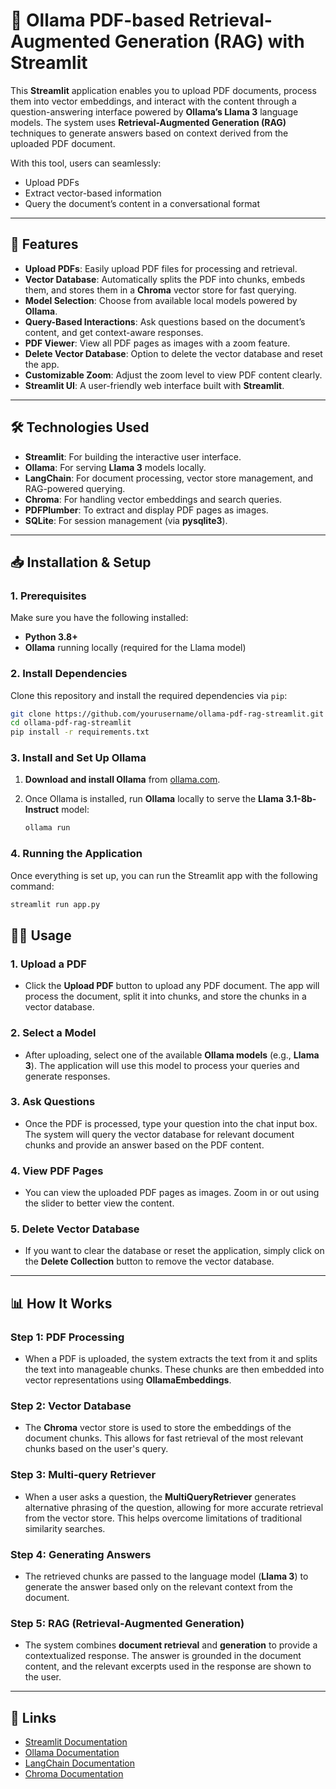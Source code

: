 # 🎈 Ollama PDF-based Retrieval-Augmented Generation (RAG) with Streamlit

This **Streamlit** application enables you to upload PDF documents, process them into vector embeddings, and interact with the content through a question-answering interface powered by **Ollama’s Llama 3** language models. The system uses **Retrieval-Augmented Generation (RAG)** techniques to generate answers based on context derived from the uploaded PDF document.

With this tool, users can seamlessly:
- Upload PDFs
- Extract vector-based information
- Query the document’s content in a conversational format

---

## 🚀 Features

- **Upload PDFs**: Easily upload PDF files for processing and retrieval.
- **Vector Database**: Automatically splits the PDF into chunks, embeds them, and stores them in a **Chroma** vector store for fast querying.
- **Model Selection**: Choose from available local models powered by **Ollama**.
- **Query-Based Interactions**: Ask questions based on the document’s content, and get context-aware responses.
- **PDF Viewer**: View all PDF pages as images with a zoom feature.
- **Delete Vector Database**: Option to delete the vector database and reset the app.
- **Customizable Zoom**: Adjust the zoom level to view PDF content clearly.
- **Streamlit UI**: A user-friendly web interface built with **Streamlit**.

---

## 🛠️ Technologies Used

- **Streamlit**: For building the interactive user interface.
- **Ollama**: For serving **Llama 3** models locally.
- **LangChain**: For document processing, vector store management, and RAG-powered querying.
- **Chroma**: For handling vector embeddings and search queries.
- **PDFPlumber**: To extract and display PDF pages as images.
- **SQLite**: For session management (via **pysqlite3**).

---

## 📥 Installation & Setup

### 1. Prerequisites

Make sure you have the following installed:

- **Python 3.8+**
- **Ollama** running locally (required for the Llama model)

### 2. Install Dependencies

Clone this repository and install the required dependencies via `pip`:

```bash
git clone https://github.com/yourusername/ollama-pdf-rag-streamlit.git
cd ollama-pdf-rag-streamlit
pip install -r requirements.txt
```
### 3. Install and Set Up Ollama

1. **Download and install Ollama** from [ollama.com](https://ollama.com/).
2. Once Ollama is installed, run **Ollama** locally to serve the **Llama 3.1-8b-Instruct** model:

   ```bash
   ollama run
   ```


  

### 4. Running the Application

Once everything is set up, you can run the Streamlit app with the following command:

```bash
streamlit run app.py
```
## 🧑‍💻 Usage

### 1. Upload a PDF
- Click the **Upload PDF** button to upload any PDF document. The app will process the document, split it into chunks, and store the chunks in a vector database.

### 2. Select a Model
- After uploading, select one of the available **Ollama models** (e.g., **Llama 3**). The application will use this model to process your queries and generate responses.

### 3. Ask Questions
- Once the PDF is processed, type your question into the chat input box. The system will query the vector database for relevant document chunks and provide an answer based on the PDF content.

### 4. View PDF Pages
- You can view the uploaded PDF pages as images. Zoom in or out using the slider to better view the content.

### 5. Delete Vector Database
- If you want to clear the database or reset the application, simply click on the **Delete Collection** button to remove the vector database.

---

## 📊 How It Works

### **Step 1: PDF Processing**
- When a PDF is uploaded, the system extracts the text from it and splits the text into manageable chunks. These chunks are then embedded into vector representations using **OllamaEmbeddings**.

### **Step 2: Vector Database**
- The **Chroma** vector store is used to store the embeddings of the document chunks. This allows for fast retrieval of the most relevant chunks based on the user's query.

### **Step 3: Multi-query Retriever**
- When a user asks a question, the **MultiQueryRetriever** generates alternative phrasing of the question, allowing for more accurate retrieval from the vector store. This helps overcome limitations of traditional similarity searches.

### **Step 4: Generating Answers**
- The retrieved chunks are passed to the language model (**Llama 3**) to generate the answer based only on the relevant context from the document.

### **Step 5: RAG (Retrieval-Augmented Generation)**
- The system combines **document retrieval** and **generation** to provide a contextualized response. The answer is grounded in the document content, and the relevant excerpts used in the response are shown to the user.

---




## 🔗 Links

- [Streamlit Documentation](https://docs.streamlit.io/)
- [Ollama Documentation](https://ollama.com/docs)
- [LangChain Documentation](https://langchain.com/docs/)
- [Chroma Documentation](https://www.trychroma.com/docs)
